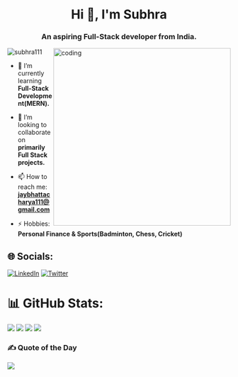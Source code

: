 
<!--
**subhra111/subhra111** is a ✨ _special_ ✨ repository because its `README.md` (this file) appears on your GitHub profile.

Here are some ideas to get you started:

- 🔭 I’m currently working on ...
- 🌱 I’m currently learning ...
- 👯 I’m looking to collaborate on ...
- 🤔 I’m looking for help with ...
- 💬 Ask me about ...
- 📫 How to reach me: ...
- 😄 Pronouns: ...
- ⚡ Fun fact: ...
-->

<h1 align="center">Hi 👋, I'm Subhra</h1>
<h3 align="center">An aspiring Full-Stack developer from India.</h3>
<img align="right" alt="coding" width="400" src="https://github.com/subhra111/subhra111/assets/57364464/b22d9749-d0d6-4de4-9ca8-cb29616fb407">

<p align="left"> <img src="https://komarev.com/ghpvc/?username=subhra111&label=Profile%20views&color=0e75b6&style=flat" alt="subhra111" /> </p>

- 🌱 I’m currently learning **Full-Stack Development(MERN).**

- 👯 I’m looking to collaborate on **primarily Full Stack projects.**

- 📫 How to reach me: **jaybhattacharya111@gmail.com**

- ⚡ Hobbies: **Personal Finance & Sports(Badminton, Chess, Cricket)**


## 🌐 Socials:
[![LinkedIn](https://img.shields.io/badge/LinkedIn-%230077B5.svg?logo=linkedin&logoColor=white)](https://linkedin.com/in/subhrasalil) [![Twitter](https://img.shields.io/badge/Twitter-%231DA1F2.svg?logo=Twitter&logoColor=white)](https://twitter.com/subhra_twt) 


# 📊 GitHub Stats:
![](https://github-readme-stats.vercel.app/api?username=subhra111&theme=highcontrast&hide_border=false&include_all_commits=true&count_private=true)
![](https://github-readme-streak-stats.herokuapp.com/?user=subhra111&theme=highcontrast&hide_border=false)
![](https://github-contributor-stats.vercel.app/api?username=subhra111&limit=5&theme=gruvbox&combine_all_yearly_contributions=true)
![](https://github-readme-stats.vercel.app/api/top-langs/?username=subhra111&theme=highcontrast&hide_border=false&include_all_commits=true&count_private=true&layout=compact)

### ✍️ Quote of the Day
![](https://quotes-github-readme.vercel.app/api?type=horizontal&theme=gruvbox)
